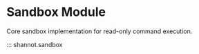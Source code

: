 # Sandbox Module

Core sandbox implementation for read-only command execution.

::: shannot.sandbox
